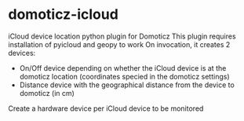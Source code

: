 # domoticz-icloud
iCloud device location python plugin for Domoticz
This plugin requires installation of pyicloud and geopy to work
On invocation, it creates 2 devices:
- On/Off device depending on whether the iCloud device is at the domoticz location (coordinates specied in the domoticz settings)
- Distance device with the geographical distance from the device to domoticz (in cm)

Create a hardware device per iCloud device to be monitored 
